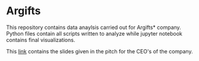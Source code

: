 # Argifts
 This repository contains data anaylsis carried out for Argifts* company. Python files contain all scripts written to analyze while jupyter notebook contains final visualizations. 
 
 This [link]([https://docs.google.com/presentation/d/1_c7IZb49wdvDYUheXbegSxknV_etB4VkabCfzpdcfRM/edit?usp=sharing]) contains the slides given in the pitch for the CEO's of the company.


